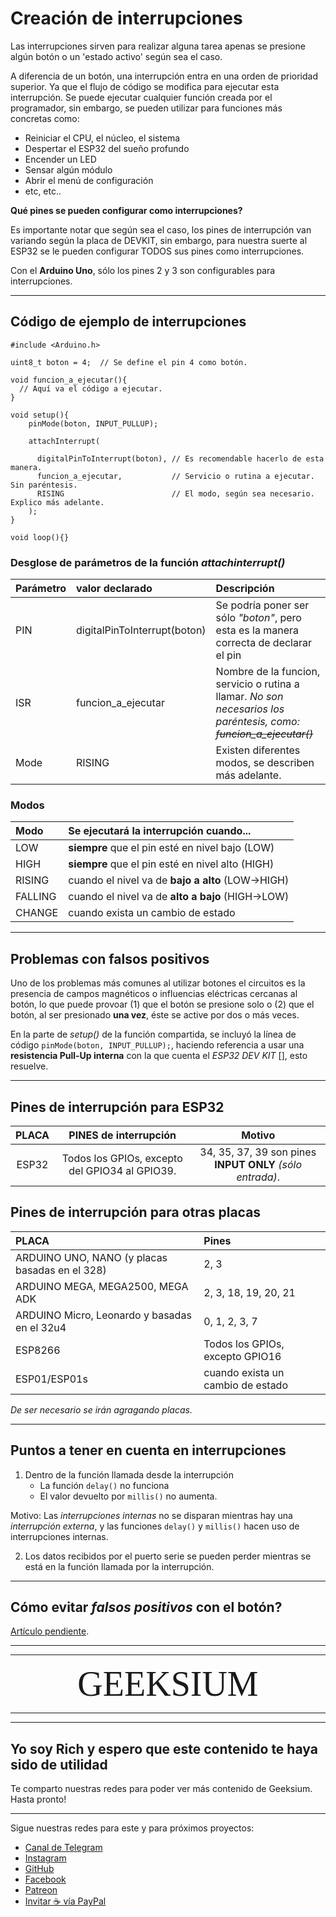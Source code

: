 # Creación de interrupciones

Las interrupciones sirven para realizar alguna tarea apenas se presione algún botón o un 'estado activo' según sea el caso.

A diferencia de un botón, una interrupción entra en una orden de prioridad superior. Ya que el flujo de código se modifica para ejecutar esta interrupción. Se puede ejecutar cualquier función creada por el programador, sin embargo, se pueden utilizar para funciones más concretas como:

- Reiniciar el CPU, el núcleo, el sistema
- Despertar el ESP32 del sueño profundo
- Encender un LED
- Sensar algún módulo
- Abrir el menú de configuración
- etc, etc..

**Qué pines se pueden configurar como interrupciones?**

Es importante notar que según sea el caso, los pines de interrupción van variando según la placa de DEVKIT, sin embargo, para nuestra suerte al ESP32 se le pueden configurar TODOS sus pines como interrupciones.

Con el **Arduino Uno**, sólo los pines 2 y 3 son configurables para interrupciones.

---

## Código de ejemplo de interrupciones

``` Arduino
#include <Arduino.h>

uint8_t boton = 4;  // Se define el pin 4 como botón.

void funcion_a_ejecutar(){
  // Aquí va el código a ejecutar.
}

void setup(){
    pinMode(boton, INPUT_PULLUP);

    attachInterrupt(

      digitalPinToInterrupt(boton), // Es recomendable hacerlo de esta manera.
      funcion_a_ejecutar,           // Servicio o rutina a ejecutar. Sin paréntesis.
      RISING                        // El modo, según sea necesario. Explico más adelante.
    );
}

void loop(){}

```

### Desglose de parámetros de la función _attachinterrupt()_

| Parámetro | valor declarado              | Descripción                                                                                                          |
| :-------- | :--------------------------- | :------------------------------------------------------------------------------------------------------------------- |
| PIN       | digitalPinToInterrupt(boton) | Se podría poner ser sólo _"boton"_, pero esta es la manera correcta de declarar el pin                               |
| ISR       | funcion_a_ejecutar           | Nombre de la funcion, servicio o rutina a llamar. *No son necesarios los paréntesis, como: ~~funcion_a_ejecutar()~~* |
| Mode      | RISING                       | Existen diferentes modos, se describen más adelante.                                                                 |

### Modos

| Modo    | Se ejecutará la interrupción cuando...            |
| :------ | :------------------------------------------------ |
| LOW     | **siempre** que el pin esté en nivel bajo (LOW)   |
| HIGH    | **siempre** que el pin esté en nivel alto (HIGH)  |
| RISING  | cuando el nivel va de **bajo a alto** (LOW->HIGH) |
| FALLING | cuando el nivel va de **alto a bajo** (HIGH->LOW) |
| CHANGE  | cuando exista un cambio de estado                 |

---

## Problemas con falsos positivos

Uno de los problemas más comunes al utilizar botones el circuitos es la presencia de campos magnéticos o influencias eléctricas cercanas al botón, lo que puede provoar (1) que el botón se presione solo o (2) que el botón, al ser presionado **una vez**, éste se active por dos o más veces.

En la parte de *setup()* de la función compartida, se incluyó la línea de código `pinMode(boton, INPUT_PULLUP);`, haciendo referencia a usar una **resistencia Pull-Up interna** con la que cuenta el *ESP32 DEV KIT* [], esto resuelve.

---

## Pines de interrupción para ESP32

| PLACA | PINES de interrupción                          | Motivo|
| :----: | :---------------------------------------------: | :----------------------: |
| ESP32 | Todos los GPIOs, excepto del GPIO34 al GPIO39. | 34, 35, 37, 39 son pines **INPUT ONLY** *(sólo entrada)*. |

## Pines de interrupción para otras placas

| PLACA                                          | Pines                             |
| :--------------------------------------------- | :-------------------------------- |
| ARDUINO UNO, NANO (y placas basadas en el 328) | 2, 3                              |
| ARDUINO MEGA, MEGA2500, MEGA ADK               | 2, 3, 18, 19, 20, 21              |
| ARDUINO Micro, Leonardo y basadas en el 32u4   | 0, 1, 2, 3, 7                     |
| ESP8266                                        | Todos los GPIOs, excepto GPIO16   |
| ESP01/ESP01s                                   | cuando exista un cambio de estado |

_De ser necesario se irán agragando placas._

---

## Puntos a tener en cuenta en interrupciones

1. Dentro de la función llamada desde la interrupción
    * La función `delay()` no funciona
    *  El valor devuelto por `millis()` no aumenta.

Motivo:  Las *interrupciones internas* no se disparan mientras hay una *interrupción externa*, y las funciones `delay()` y `millis()` hacen uso de interrupciones internas.

2. Los datos recibidos por el puerto serie se pueden perder mientras se está en la función llamada por la interrupción.

---

## Cómo evitar *falsos positivos* con el botón?

[Artículo pendiente](https://github.com/geeksium).

---

---

<div align="center"> <span style="font-family:'bebas neue extrabold'; font-size:4em;">GEEKSIUM</span> </div>

---

---

## Yo soy Rich y espero que este contenido te haya sido de utilidad

Te comparto nuestras redes para poder ver más contenido de Geeksium. Hasta pronto!

---

Sigue nuestras redes para este y para próximos proyectos:

- [Canal de Telegram](https://t.me/geeksium)
- [Instagram](https://instagram.com/geeksium)
- [GitHub](https://github.com/geeksium)
- [Facebook](https://facebook.com/geeksium)
- [Patreon](https://patreon.com/geeksium)
- [Invitar ☕ vía PayPal](https://paypal.me/richglz?country.x=MX&locale.x=es_XC)
